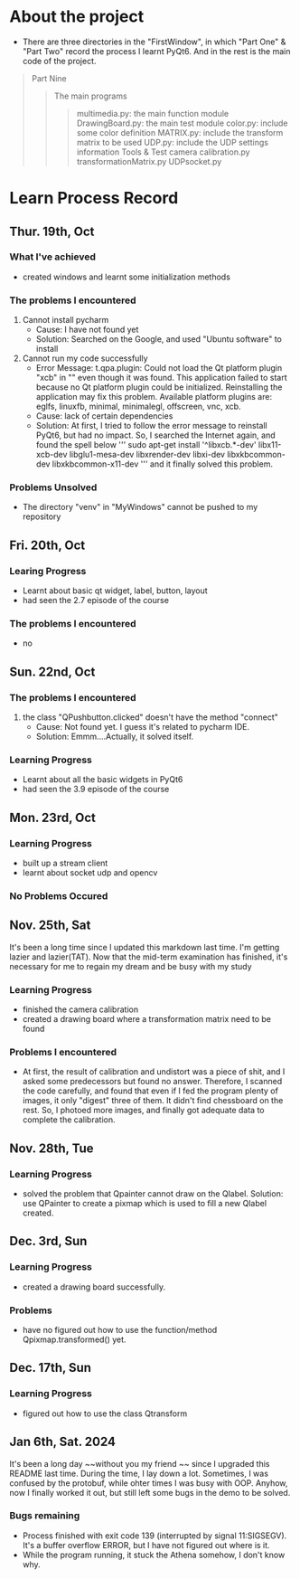 # About the project
- There are three directories in the "FirstWindow", in which "Part One" & "Part Two" record the process I learnt PyQt6. And in the rest is the main code of the project.
> Part Nine
> > The main programs 
> > > multimedia.py: the main function module
> > > DrawingBoard.py: the main test module
> > > color.py: include some color definition
> > > MATRIX.py: include the transform matrix to be used
> > > UDP.py: include the UDP settings information
> > Tools & Test
> > > camera calibration.py
> > > transformationMatrix.py
> > > UDPsocket.py

# Learn Process Record
## Thur. 19th, Oct
### What I've achieved
* created windows and learnt some initialization methods

### The problems I encountered
1. Cannot install pycharm
    - Cause: I have not found yet
    - Solution: Searched on the Google, and used "Ubuntu software" to install
2. Cannot run my code successfully
    - Error Message: t.qpa.plugin: Could not load the Qt platform plugin "xcb" in "" even though it was found.
    This application failed to start because no Qt platform plugin could be initialized. Reinstalling the application may fix this problem.
    Available platform plugins are: eglfs, linuxfb, minimal, minimalegl, offscreen, vnc, xcb.
    - Cause: lack of certain dependencies
    - Solution: At first, I tried to follow the error message to reinstall PyQt6, but had no impact. So, I searched the Internet again, and found the spell below 
    '''
    sudo apt-get install '^libxcb.*-dev' libx11-xcb-dev libglu1-mesa-dev libxrender-dev libxi-dev libxkbcommon-dev libxkbcommon-x11-dev
    ''' 
    and it finally solved this problem.
    
### Problems Unsolved

* The directory "venv" in "MyWindows" cannot be pushed to my repository

## Fri. 20th, Oct
### Learing Progress
- Learnt about basic qt widget, label, button, layout
- had seen the 2.7 episode of the course

### The problems I encountered
- no 

## Sun. 22nd, Oct
### The problems I encountered
1. the class "QPushbutton.clicked" doesn't have the method "connect" 
    - Cause: Not found yet. I guess it's related to pycharm IDE.
    - Solution: Emmm....Actually, it solved itself.

### Learning Progress
- Learnt about all the basic widgets in PyQt6
- had seen the 3.9 episode of the course

## Mon. 23rd, Oct
### Learning Progress
- built up a stream client
- learnt about socket udp and opencv

### No Problems Occured

## Nov. 25th, Sat

 It's been a long time since I updated this markdown last time. I'm getting lazier and lazier(TAT). Now that the mid-term examination has finished, it's necessary for me to regain my dream and be busy with my study

 ### Learning Progress
 - finished the camera calibration
 - created a drawing board where a transformation matrix need to be found

 ### Problems I encountered
 - At first, the result of calibration and undistort was a piece of shit, and I asked some predecessors but found no answer. Therefore, I scanned the code carefully, and found that even if I fed the program plenty of images, it only "digest" three of them. It didn't find chessboard on the rest. So, I photoed more images, and finally got adequate data to complete the calibration.
 
 ## Nov. 28th, Tue

 ### Learning Progress
 - solved the problem that Qpainter cannot draw on the Qlabel. Solution: use QPainter to create a pixmap which is used to fill a new Qlabel created.
 
## Dec. 3rd, Sun
### Learning Progress
- created a drawing board successfully.
### Problems
- have no figured out how to use the function/method Qpixmap.transformed() yet. 

## Dec. 17th, Sun
### Learning Progress
- figured out how to use the class Qtransform

## Jan 6th, Sat. 2024
It's been a long day ~~without you my friend ~~ since I upgraded this README last time. During the time, I lay down a lot. Sometimes, I was confused by the protobuf, while ohter times I was busy with OOP. Anyhow, now I finally worked it out, but still left some bugs in the demo to be solved.

### Bugs remaining
- Process finished with exit code 139 (interrupted by signal 11:SIGSEGV). It's a buffer overflow ERROR, but I have not figured out where is it.
- While the program running, it stuck the Athena somehow, I don't know why.